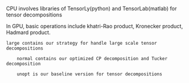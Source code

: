 
 CPU involves libraries of TensorLy(python) and TensorLab(matlab) for tensor decompositions

 In GPU, basic operations include khatri-Rao product, Kronecker product, Hadmard product.
     
	large contains our strategy for handle large scale tensor decompositions
     
        normal contains our optimized CP decomposition and Tucker decomposition

        unopt is our baseline version for tensor decompositions
